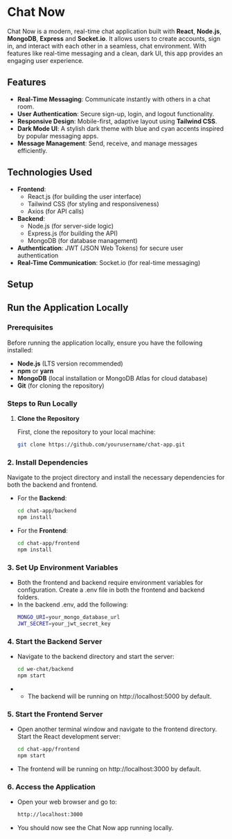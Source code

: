 # Chat Now

Chat Now is a modern, real-time chat application built with **React**, **Node.js**, **MongoDB**, **Express** and **Socket.io**. It allows users to create accounts, sign in, and interact with each other in a seamless, chat environment. With features like real-time messaging and a clean, dark UI, this app provides an engaging user experience.

## Features
- **Real-Time Messaging**: Communicate instantly with others in a chat room.
- **User Authentication**: Secure sign-up, login, and logout functionality.
- **Responsive Design**: Mobile-first, adaptive layout using **Tailwind CSS**.
- **Dark Mode UI**: A stylish dark theme with blue and cyan accents inspired by popular messaging apps.
- **Message Management**: Send, receive, and manage messages efficiently.

## Technologies Used
- **Frontend**: 
  - React.js (for building the user interface)
  - Tailwind CSS (for styling and responsiveness)
  - Axios (for API calls)
- **Backend**:
  - Node.js (for server-side logic)
  - Express.js (for building the API)
  - MongoDB (for database management)
- **Authentication**: JWT (JSON Web Tokens) for secure user authentication
- **Real-Time Communication**: Socket.io (for real-time messaging)

## Setup

## Run the Application Locally

### Prerequisites

Before running the application locally, ensure you have the following installed:

- **Node.js** (LTS version recommended)
- **npm** or **yarn**
- **MongoDB** (local installation or MongoDB Atlas for cloud database)
- **Git** (for cloning the repository)

### Steps to Run Locally

1. **Clone the Repository**

   First, clone the repository to your local machine:

   ```bash
   git clone https://github.com/yourusername/chat-app.git

### 2. Install Dependencies

Navigate to the project directory and install the necessary dependencies for both the backend and frontend.

- For the **Backend**:

  ```bash
  cd chat-app/backend
  npm install

- For the **Frontend**:
  ```bash
  cd chat-app/frontend
  npm install

### 3. Set Up Environment Variables
  - Both the frontend and backend require environment variables for configuration. Create a .env file in both the frontend and backend folders.
  - In the backend .env, add the following:
    ```bash
    MONGO_URI=your_mongo_database_url
    JWT_SECRET=your_jwt_secret_key
### 4. Start the Backend Server
  - Navigate to the backend directory and start the server:
    ```bash
    cd we-chat/backend
    npm start
  - - The backend will be running on http://localhost:5000 by default.
### 5. Start the Frontend Server
  - Open another terminal window and navigate to the frontend directory. Start the React development server:
    ```bash
    cd chat-app/frontend
    npm start
  - The frontend will be running on http://localhost:3000 by default.
### 6. Access the Application
  - Open your web browser and go to:
    ```bash
    http://localhost:3000
  - You should now see the Chat Now app running locally.



